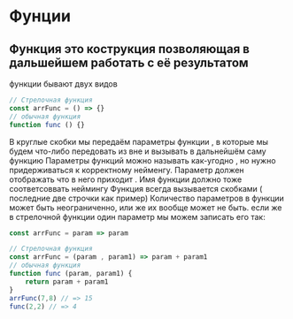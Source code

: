 # Фунции 

## Функция это кострукция позволяющая в дальшейшем работать с её результатом
функции бывают двух видов

```javascript
// Стрелочная функция
const arrFunc = () => {}
// обычная функция
function func () {}
```
В круглые скобки мы передаём параметры функции , в которые мы будем что-либо передовать из вне и вызывать в дальнейшём саму функцию
Параметры функций можно называть как-угодно , но нужно придерживаться к корректному нейменгу. Параметр должен отображать что в него приходит . 
Имя функции должно тоже соответсоввать неймингу
Функция всегда вызывается скобками ( последние две строчки как пример)
Количество параметров в функции может быть неограниченно, или же их вообще может не быть.
если же в стрелочной функции один параметр мы можем записать его так:
```javascript
const arrFunc = param => param
```
```javascript
// Стрелочная функция
const arrFunc = (param , param1) => param + param1
// обычная функция
function func (param, param1) {
    return param + param1
}
arrFunc(7,8) // => 15
func(2,2) // => 4
```